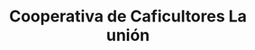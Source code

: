 ---
title: "Cooperativa de Caficultores La unión"
url: /la-union/cooperativa-de-caficultores-la-union/
shop: mayorista
---